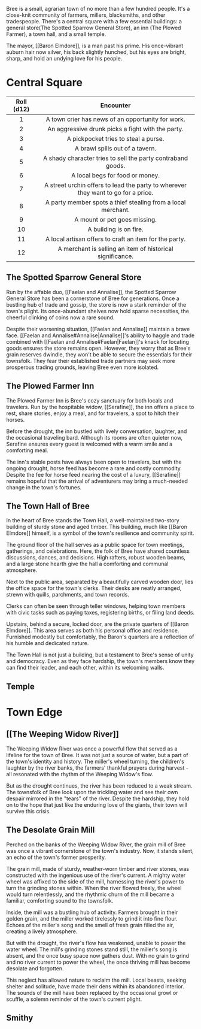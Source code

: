 Bree is a small, agrarian town of no more than a few hundred people. It's a close-knit community of farmers, millers, blacksmiths, and other tradespeople. There's a central square with a few essential buildings: a general store(The Spotted Sparrow General Store), an inn (The Plowed Farmer), a town hall, and a small temple.

The mayor, [[Baron Elmdore]], is a man past his prime. His once-vibrant auburn hair now silver, his back slightly hunched, but his eyes are bright, sharp, and hold an undying love for his people.

# Central Square
| Roll (d12) | Encounter |
|:----------:|:---------:|
| 1 | A town crier has news of an opportunity for work. |
| 2 | An aggressive drunk picks a fight with the party. |
| 3 | A pickpocket tries to steal a purse. |
| 4 | A brawl spills out of a tavern. |
| 5 | A shady character tries to sell the party contraband goods. |
| 6 | A local begs for food or money. |
| 7 | A street urchin offers to lead the party to wherever they want to go for a price. |
| 8 | A party member spots a thief stealing from a local merchant. |
| 9 | A mount or pet goes missing. |
| 10 | A building is on fire. |
| 11 | A local artisan offers to craft an item for the party. |
| 12 | A merchant is selling an item of historical significance. |

## The Spotted Sparrow General Store
Run by the affable duo, [[Faelan and Annalise]], the Spotted Sparrow General Store has been a cornerstone of Bree for generations. Once a bustling hub of trade and gossip, the store is now a stark reminder of the town's plight. Its once-abundant shelves now hold sparse necessities, the cheerful clinking of coins now a rare sound.

Despite their worsening situation, [[Faelan and Annalise]] maintain a brave face. [[Faelan and Annalise#Annalise|Annalise]]'s ability to haggle and trade combined with [[Faelan and Annalise#Faelan|Faelan]]'s knack for locating goods ensures the store remains open. However, they worry that as Bree's grain reserves dwindle, they won't be able to secure the essentials for their townsfolk. They fear their established trade partners may seek more prosperous trading grounds, leaving Bree even more isolated.

## The Plowed Farmer Inn
The Plowed Farmer Inn is Bree's cozy sanctuary for both locals and travelers. Run by the hospitable widow, [[Serafine]], the inn offers a place to rest, share stories, enjoy a meal, and for travelers, a spot to hitch their horses.

Before the drought, the inn bustled with lively conversation, laughter, and the occasional traveling bard. Although its rooms are often quieter now, Serafine ensures every guest is welcomed with a warm smile and a comforting meal.

The inn's stable posts have always been open to travelers, but with the ongoing drought, horse feed has become a rare and costly commodity. Despite the fee for horse feed nearing the cost of a luxury, [[Serafine]] remains hopeful that the arrival of adventurers may bring a much-needed change in the town's fortunes.

## The Town Hall of Bree
In the heart of Bree stands the Town Hall, a well-maintained two-story building of sturdy stone and aged timber. This building, much like [[Baron Elmdore]] himself, is a symbol of the town's resilience and community spirit.

The ground floor of the hall serves as a public space for town meetings, gatherings, and celebrations. Here, the folk of Bree have shared countless discussions, dances, and decisions. High rafters, robust wooden beams, and a large stone hearth give the hall a comforting and communal atmosphere.

Next to the public area, separated by a beautifully carved wooden door, lies the office space for the town's clerks. Their desks are neatly arranged, strewn with quills, parchments, and town records. 

Clerks can often be seen through teller windows, helping town members with civic tasks such as paying taxes, registering births, or filing land deeds.

Upstairs, behind a secure, locked door, are the private quarters of [[Baron Elmdore]]. This area serves as both his personal office and residence. Furnished modestly but comfortably, the Baron's quarters are a reflection of his humble and dedicated nature.

The Town Hall is not just a building, but a testament to Bree's sense of unity and democracy. Even as they face hardship, the town's members know they can find their leader, and each other, within its welcoming walls.

## Temple

# Town Edge

## [[The Weeping Widow River]]
The Weeping Widow River was once a powerful flow that served as a lifeline for the town of Bree. It was not just a source of water, but a part of the town's identity and history. The miller's wheel turning, the children's laughter by the river banks, the farmers' thankful prayers during harvest - all resonated with the rhythm of the Weeping Widow's flow.

But as the drought continues, the river has been reduced to a weak stream. The townsfolk of Bree look upon the trickling water and see their own despair mirrored in the "tears" of the river. Despite the hardship, they hold on to the hope that just like the enduring love of the giants, their town will survive this crisis.

## The Desolate Grain Mill
Perched on the banks of the Weeping Widow River, the grain mill of Bree was once a vibrant cornerstone of the town's industry. Now, it stands silent, an echo of the town's former prosperity.

The grain mill, made of sturdy, weather-worn timber and river stones, was constructed with the ingenious use of the river's current. A mighty water wheel was affixed to the side of the mill, harnessing the river's power to turn the grinding stones within. When the river flowed freely, the wheel would turn relentlessly, and the rhythmic churn of the mill became a familiar, comforting sound to the townsfolk.

Inside, the mill was a bustling hub of activity. Farmers brought in their golden grain, and the miller worked tirelessly to grind it into fine flour. Echoes of the miller's song and the smell of fresh grain filled the air, creating a lively atmosphere.

But with the drought, the river's flow has weakened, unable to power the water wheel. The mill's grinding stones stand still, the miller's song is absent, and the once busy space now gathers dust. With no grain to grind and no river current to power the wheel, the once thriving mill has become desolate and forgotten.

This neglect has allowed nature to reclaim the mill. Local beasts, seeking shelter and solitude, have made their dens within its abandoned interior. The sounds of the mill have been replaced by the occasional growl or scuffle, a solemn reminder of the town's current plight.

## Smithy